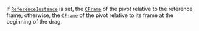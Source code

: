 If [`ReferenceInstance`](https://create.roblox.com/docs/reference/engine/classes/DragDetector#ReferenceInstance) is set, the
[`CFrame`](https://create.roblox.com/docs/reference/engine/datatypes/CFrame) of the pivot relative to the reference frame; otherwise,
the [`CFrame`](https://create.roblox.com/docs/reference/engine/datatypes/CFrame) of the pivot relative to its frame at the beginning
of the drag.